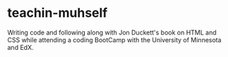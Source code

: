 # teachin-muhself
Writing code and following along with Jon Duckett's book on HTML and CSS while attending a coding BootCamp with the University of Minnesota and EdX.